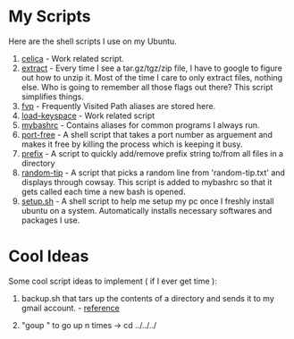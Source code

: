 # My Scripts

Here are the shell scripts I use on my Ubuntu.

1. [celica](./celica) - Work related script.
1. [extract](./extract) - Every time I see a tar.gz/tgz/zip file, I have to google to figure out how to unzip it. Most of the time I care to only extract files, nothing else. Who is going to remember all those flags out there? This script simplifies things.
1. [fvp](./fvp) - Frequently Visited Path aliases are stored here.
1. [load-keyspace](./load-keyspace) - Work related script
1. [mybashrc](./mybashrc) - Contains aliases for common programs I always run.
1. [port-free](./port-free) - A shell script that takes a port number as arguement and makes it free by killing the process which is keeping it busy.
1. [prefix](./prefix) - A script to quickly add/remove prefix string to/from all files in a directory
1. [random-tip](./random-tip) - A script that picks a random line from 'random-tip.txt' and displays through cowsay. This script is added to mybashrc so that it gets called each time a new bash is opened.
1. [setup.sh](./setup.sh) - A shell script to help me setup my pc once I freshly install ubuntu on a system. Automatically installs necessary softwares and packages I use.

# Cool Ideas

Some cool script ideas to implement ( if I ever get time ):

1. backup.sh that tars up the contents of a directory and sends it to my gmail account. - [reference](http://stackoverflow.com/a/188181)

1. "goup <n>" to go up n times -> cd ../../../<n times>
